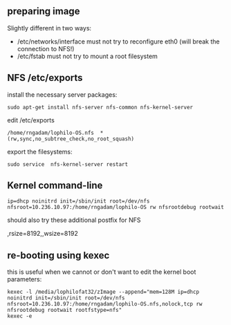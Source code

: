 ## preparing image

Slightly different in two ways:

* /etc/networks/interface must not try to reconfigure eth0 (will break the connection to NFS!)
* /etc/fstab must not try to mount a root filesystem

## NFS /etc/exports

install the necessary server packages:

	sudo apt-get install nfs-server nfs-common nfs-kernel-server

edit /etc/exports
	
	/home/rngadam/lophilo-OS.nfs  *(rw,sync,no_subtree_check,no_root_squash) 

export the filesystems:

	sudo service  nfs-kernel-server restart

## Kernel command-line

	ip=dhcp noinitrd init=/sbin/init root=/dev/nfs nfsroot=10.236.10.97:/home/rngadam/lophilo-OS rw nfsrootdebug rootwait


should also try these additional postfix for NFS

 ,rsize=8192,,wsize=8192	

## re-booting using kexec

this is useful when we cannot or don't want to edit the kernel boot parameters:

	kexec -l /media/lophilofat32/zImage --append="mem=128M ip=dhcp noinitrd init=/sbin/init root=/dev/nfs nfsroot=10.236.10.97:/home/rngadam/lophilo-OS.nfs,nolock,tcp rw nfsrootdebug rootwait rootfstype=nfs"
	kexec -e

